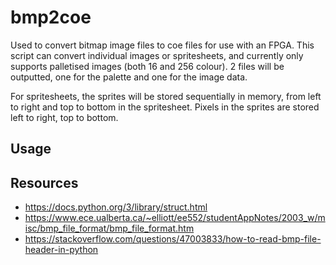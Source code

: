 # bmp2coe

Used to convert bitmap image files to coe files for use with an FPGA. This script can convert individual images or spritesheets, and currently only supports palletised images (both 16 and 256 colour). 2 files will be outputted, one for the palette and one for the image data.

For spritesheets, the sprites will be stored sequentially in memory, from left to right and top to bottom in the spritesheet. Pixels in the sprites are stored left to right, top to bottom.

## Usage

## Resources

- https://docs.python.org/3/library/struct.html
- https://www.ece.ualberta.ca/~elliott/ee552/studentAppNotes/2003_w/misc/bmp_file_format/bmp_file_format.htm
- https://stackoverflow.com/questions/47003833/how-to-read-bmp-file-header-in-python
